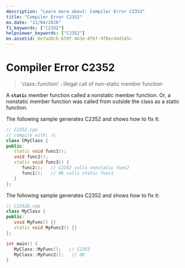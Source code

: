 ```yaml
---
description: "Learn more about: Compiler Error C2352"
title: "Compiler Error C2352"
ms.date: "11/04/2016"
f1_keywords: ["C2352"]
helpviewer_keywords: ["C2352"]
ms.assetid: 0efad8cb-659f-4b3e-8f6f-9f8ec44d345c
---
```

# Compiler Error C2352

> 'class::function' : illegal call of non-static member function

A **`static`** member function called a nonstatic member function. Or, a nonstatic member function was called from outside the class as a static function.

The following sample generates C2352 and shows how to fix it:

```cpp
// C2352.cpp
// compile with: /c
class CMyClass {
public:
   static void func1();
   void func2();
   static void func3() {
      func2();   // C2352 calls nonstatic func2
      func1();   // OK calls static func1
   }
};
```

The following sample generates C2352 and shows how to fix it:

```cpp
// C2352b.cpp
class MyClass {
public:
   void MyFunc() {}
   static void MyFunc2() {}
};

int main() {
   MyClass::MyFunc();   // C2352
   MyClass::MyFunc2();   // OK
}
```
